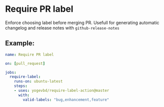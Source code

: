 # Require PR label

Enforce choosing label before merging PR. Usefull for generating automatic changelog and release notes with `github-release-notes`

## Example:

```yaml
name: Require PR label

on: [pull_request]

jobs:
  require-label:
    runs-on: ubuntu-latest
    steps:
    - uses: yogevbd/require-label-action@master
      with:
        valid-labels: "bug,enhancement,feature"
```


